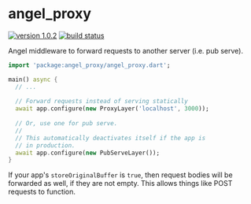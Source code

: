 # angel_proxy

[![version 1.0.2](https://img.shields.io/badge/version-1.0.2-brightgreen.svg)](https://pub.dartlang.org/packages/angel_proxy)
[![build status](https://travis-ci.org/angel-dart/proxy.svg)](https://travis-ci.org/angel-dart/proxy)

Angel middleware to forward requests to another server (i.e. pub serve).

```dart
import 'package:angel_proxy/angel_proxy.dart';

main() async {
  // ...
  
  // Forward requests instead of serving statically
  await app.configure(new ProxyLayer('localhost', 3000));
  
  // Or, use one for pub serve.
  //
  // This automatically deactivates itself if the app is
  // in production.
  await app.configure(new PubServeLayer());
}
```

If your app's `storeOriginalBuffer` is `true`, then request bodies will be forwarded
as well, if they are not empty. This allows things like POST requests to function.
